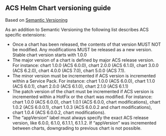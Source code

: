 ## ACS Helm Chart versioning guide

Based on [Semantic Versioning](https://semver.org)

As an addition to Semantic Versioning the following list describes ACS specific extensions:
* Once a chart has been released, the contents of that version MUST NOT be modified. Any modifications MUST be released as a new version. Stable chart version starts with 1.0.0
* The major version of a chart is defined by major ACS release version. For instance: chart 1.0.0 (ACS 6.0.0), chart 2.0.0 (ACS 6.1.0), chart 3.0.0 (ACS 6.2.0), chart 4.0.0 (ACS 7.0), chart 5.0.0 (ACS 7.1).
* The minor version must be incremented if ACS version is incremented within a Service Pack. For instance: chart 1.0.0 (ACS 6.0.0), chart 1.1.0 (ACS 6.0.1), chart 2.0.0 (ACS 6.1.0), chart 2.1.0 (ACS 6.1.1)
* The patch version of the chart must be incremented if ACS version is incremented within a HotFix or the chart was modified. For instance: chart 1.0.0 (ACS 6.0.0), chart 1.0.1 (ACS 6.0.0, chart modifications), chart 1.0.2 (ACS 6.0.0.1), chart 1.0.3 (ACS 6.0.0.2 and chart modifications), chart 1.0.4 (ACS 6.0.0.2, chart modifications).
* The “appVersion” label must always specify the exact ACS release version, like 6.0.0, 6.1.0, 6.1.1.1, 6.1.1.2. If “appVersion” was incremented between charts, downgrading to previous chart is not possible.
